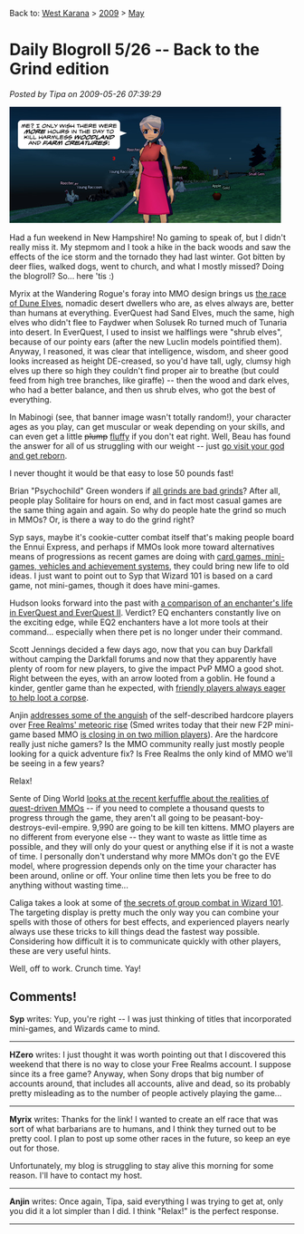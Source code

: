 Back to: [West Karana](/posts/westkarana.md) > [2009](/posts/2009/westkarana.md) > [May](./westkarana.md)
# Daily Blogroll 5/26 -- Back to the Grind edition

*Posted by Tipa on 2009-05-26 07:39:29*

![Oh look! A bunny rabbit!](../../../uploads/2009/05/mabinogibanner.jpg "Oh look! A bunny rabbit!")

Had a fun weekend in New Hampshire! No gaming to speak of, but I didn't really miss it. My stepmom and I took a hike in the back woods and saw the effects of the ice storm and the tornado they had last winter. Got bitten by deer flies, walked dogs, went to church, and what I mostly missed? Doing the blogroll? So... here 'tis :)

Myrix at the Wandering Rogue's foray into MMO design brings us [the race of Dune Elves](http://www.thewanderingrogue.com/?p=217), nomadic desert dwellers who are, as elves always are, better than humans at everything. EverQuest had Sand Elves, much the same, high elves who didn't flee to Faydwer when Solusek Ro turned much of Tunaria into desert. In EverQuest, I used to insist we halflings were "shrub elves", because of our pointy ears (after the new Luclin models pointified them). Anyway, I reasoned, it was clear that intelligence, wisdom, and sheer good looks increased as height DE-creased, so you'd have tall, ugly, clumsy high elves up there so high they couldn't find proper air to breathe (but could feed from high tree branches, like giraffe) -- then the wood and dark elves, who had a better balance, and then us shrub elves, who got the best of everything.

In Mabinogi (see, that banner image wasn't totally random!), your character ages as you play, can get muscular or weak depending on your skills, and can even get a little ~~plump~~ [fluffy](http://www.comedycentral.com/videos/index.jhtml?videoId=47604&title=gabriel-iglesias-not-fat,-just) if you don't eat right. Well, Beau has found the answer for all of us struggling with our weight -- just [go visit your god and get reborn](http://epicdolls.com/beauturkey/?p=1493).

I never thought it would be that easy to lose 50 pounds fast!

Brian "Psychochild" Green wonders if [all grinds are bad grinds](http://www.psychochild.org/?p=701)? After all, people play Solitaire for hours on end, and in fact most casual games are the same thing again and again. So why do people hate the grind so much in MMOs? Or, is there a way to do the grind right?

Syp says, maybe it's cookie-cutter combat itself that's making people board the Ennui Express, and perhaps if MMOs look more toward alternatives means of progressions as recent games are doing with [card games, mini-games, vehicles and achievement systems](http://biobreak.wordpress.com/2009/05/25/combat-alternatives/), they could bring new life to old ideas. I just want to point out to Syp that Wizard 101 is based on a card game, not mini-games, though it does have mini-games.

Hudson looks forward into the past with [a comparison of an enchanter's life in EverQuest and EverQuest II](http://hudshideout.com/blog/?p=2546). Verdict? EQ enchanters constantly live on the exciting edge, while EQ2 enchanters have a lot more tools at their command... especially when there pet is no longer under their command.

Scott Jennings decided a few days ago, now that you can buy Darkfall without camping the Darkfall forums and now that they apparently have plenty of room for new players, to give the impact PvP MMO a good shot. Right between the eyes, with an arrow looted from a goblin. He found a kinder, gentler game than he expected, with [friendly players always eager to help loot a corpse](http://www.brokentoys.org/2009/05/22/darkfall-update-2-in-which-some-darkfall-is-played/comment-page-1/#comments).

Anjin [addresses some of the anguish](http://bulletpointsblog.blogspot.com/2009/05/random-shots-free-realms-destroys.html) of the self-described hardcore players over [Free Realms' meteoric rise](http://tobolds.blogspot.com/2009/05/new-york-times-review-of-free-realms.html) (Smed writes today that their new F2P mini-game based MMO [is closing in on two million players](http://twitter.com/j_smedley)). Are the hardcore really just niche gamers? Is the MMO community really just mostly people looking for a quick adventure fix? Is Free Realms the only kind of MMO we'll be seeing in a few years?

Relax!

Sente of Ding World [looks at the recent kerfuffle about the realities of quest-driven MMOs](http://adingworld.wordpress.com/2009/05/25/quest-design-fixing-the-symptoms/) -- if you need to complete a thousand quests to progress through the game, they aren't all going to be peasant-boy-destroys-evil-empire. 9,990 are going to be kill ten kittens. MMO players are no different from everyone else -- they want to waste as little time as possible, and they will only do your quest or anything else if it is not a waste of time. I personally don't understand why more MMOs don't go the EVE model, where progression depends only on the time your character has been around, online or off. Your online time then lets you be free to do anything without wasting time...

Caliga takes a look at some of [the secrets of group combat in Wizard 101](http://mmogamers.freeblogit.com/2009/05/24/wizard-101-and-group-combat/). The targeting display is pretty much the only way you can combine your spells with those of others for best effects, and experienced players nearly always use these tricks to kill things dead the fastest way possible. Considering how difficult it is to communicate quickly with other players, these are very useful hints.

Well, off to work. Crunch time. Yay!

## Comments!

**Syp** writes: Yup, you're right -- I was just thinking of titles that incorporated mini-games, and Wizards came to mind.

---

**HZero** writes: I just thought it was worth pointing out that I discovered this weekend that there is no way to close your Free Realms account. I suppose since its a free game? Anyway, when Sony drops that big number of accounts around, that includes all accounts, alive and dead, so its probably pretty misleading as to the number of people actively playing the game...

---

**Myrix** writes: Thanks for the link! I wanted to create an elf race that was sort of what barbarians are to humans, and I think they turned out to be pretty cool. I plan to post up some other races in the future, so keep an eye out for those.

Unfortunately, my blog is struggling to stay alive this morning for some reason. I'll have to contact my host.

---

**Anjin** writes: Once again, Tipa, said everything I was trying to get at, only you did it a lot simpler than I did. I think "Relax!" is the perfect response.

---


